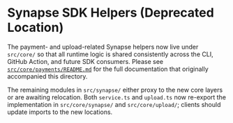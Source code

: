 # Synapse SDK Helpers (Deprecated Location)

The payment- and upload-related Synapse helpers now live under `src/core/` so
that all runtime logic is shared consistently across the CLI, GitHub Action,
and future SDK consumers. Please see [`src/core/payments/README.md`](../core/payments/README.md)
for the full documentation that originally accompanied this directory.

The remaining modules in `src/synapse/` either proxy to the new core layers or
are awaiting relocation. Both `service.ts` and `upload.ts` now re-export the
implementation in `src/core/synapse/` and `src/core/upload/`; clients should
update imports to the new locations.
